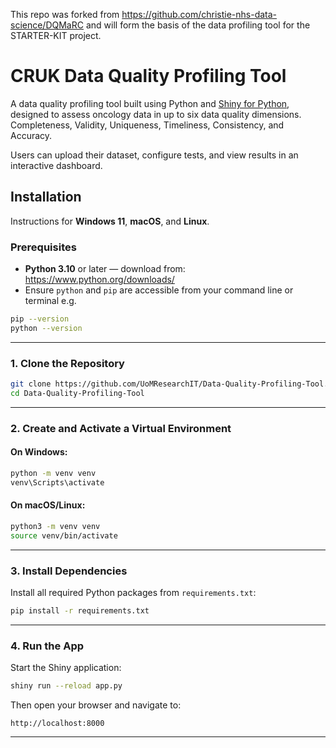 This repo was forked from https://github.com/christie-nhs-data-science/DQMaRC and will form the basis of the data profiling tool for the STARTER-KIT project.

# CRUK Data Quality Profiling Tool

A data quality profiling tool built using Python and [Shiny for Python](https://shiny.posit.co/py/), designed to assess oncology data in up to six data quality dimensions. Completeness, Validity, Uniqueness, Timeliness, Consistency, and Accuracy. 

Users can upload their dataset, configure tests, and view results in an interactive dashboard.

## Installation

Instructions for **Windows 11**, **macOS**, and **Linux**.

### Prerequisites

- **Python 3.10** or later — download from: https://www.python.org/downloads/
- Ensure `python` and `pip` are accessible from your command line or terminal e.g.

```bash
pip --version
python --version
```

---

### 1. Clone the Repository

```bash
git clone https://github.com/UoMResearchIT/Data-Quality-Profiling-Tool.git
cd Data-Quality-Profiling-Tool
```

---

### 2. Create and Activate a Virtual Environment

#### On **Windows**:

```bash
python -m venv venv
venv\Scripts\activate
```

#### On **macOS/Linux**:

```bash
python3 -m venv venv
source venv/bin/activate
```

---

### 3. Install Dependencies

Install all required Python packages from `requirements.txt`:

```bash
pip install -r requirements.txt
```

---

### 4. Run the App

Start the Shiny application:

```bash
shiny run --reload app.py
```

Then open your browser and navigate to:

`http://localhost:8000`

---
